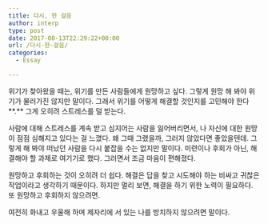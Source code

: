 ```yaml
---
title: 다시, 한 걸음
author: interp
type: post
date: 2017-08-13T22:29:22+00:00
url: /다시-한-걸음/
categories:
  - Essay

---
```

위기가 찾아왔을 때는, 위기를 만든 사람들에게 원망하고 싶다. 그렇게 원망 해 봐야 위기가 물러가진 않지만 말이다. 그래서 위기를 어떻게 해결할 것인지를 고민해야 한다**.** 그게 오히려 스트레스를 덜 받는다.

사람에 대해 스트레스를 계속 받고 심지어는 사람을 잃어버리면서, 나 자신에 대한 원망이 점점 심해지고 있다는 걸 느꼈다. 왜 그때 그랬을까, 그러지 않았다면 좋았을텐데. 그렇게 해 봐야 떠났던 사람을 다시 붙잡을 수는 없지만 말이다. 미련이나 후회가 아닌, 해결해야 할 과제로 여기기로 했다. 그러면서 조금 마음이 편해졌다.

원망하고 후회하는 것이 오히려 더 쉽다. 해결은 답을 찾고 시도해야 하는 비싸고 귀찮은 작업이라고 생각하기 때문이다. 하지만 멀리 보면, 해결을 하기 위한 노력이 필요하다. 또 원망하고 후회하지 않으려면.

여전히 화내고 우울해 하며 제자리에 서 있는 나를 방치하지 않으려면 말이다.
